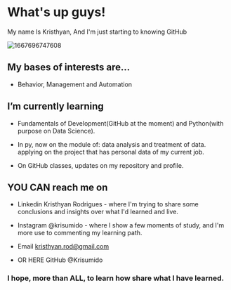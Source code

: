  # What's up guys!

  My name Is Kristhyan, 
  And I'm just starting to knowing GitHub
  
![1667696747608](https://user-images.githubusercontent.com/113149645/216918402-550bf6ef-2ab0-49b2-b6ff-eafbd128d40f.jpg)


  ##  My bases of interests are...
- Behavior, Management and Automation
##  I’m currently learning
 - Fundamentals of Development(GitHub at the moment) and Python(with purpose on Data Science).
 - In py, now on the module of: data analysis and treatment of data.
    applying on the project that has personal data of my current job.
 
 - On GitHub classes, updates on my repository and profile.


##  YOU CAN reach me on 
 - Linkedin Kristhyan Rodrigues - where I'm trying to share some conclusions and insights over what I'd learned and live.
 - Instagram @krisumido - where I show a few moments of study, and I'm more use to commenting my learning path.
 - Email kristhyan.rod@gmail.com
 
 - OR HERE  GitHub @Krisumido

### I hope, more than ALL, to learn how share what I have learned. 

<!---
Krisumido/Krisumido is a ✨ special ✨ repository because its `README.md` (this file) appears on your GitHub profile.
You can click the Preview link to take a look at your changes.
--->

